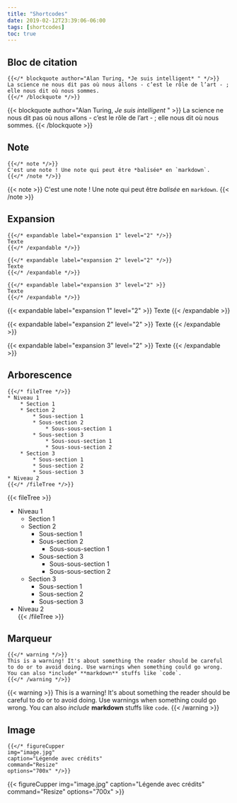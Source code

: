 ```yaml
---
title: "Shortcodes"
date: 2019-02-12T23:39:06-06:00
tags: [shortcodes]
toc: true
---
```


## Bloc de citation

```
{{</* blockquote author="Alan Turing, *Je suis intelligent* " */>}}
La science ne nous dit pas où nous allons - c’est le rôle de l’art - ; elle nous dit où nous sommes.
{{</* /blockquote */>}}
```

{{< blockquote author="Alan Turing, *Je suis intelligent* " >}}
La science ne nous dit pas où nous allons - c’est le rôle de l’art - ; elle nous dit où nous sommes.
{{< /blockquote >}}

## Note

```
{{</* note */>}}
C'est une note ! Une note qui peut être *balisée* en `markdown`. 
{{</* /note */>}}
```

{{< note >}}
C'est une note ! Une note qui peut être *balisée* en `markdown`. 
{{< /note >}}

## Expansion

```
{{</* expandable label="expansion 1" level="2" */>}}
Texte
{{</* /expandable */>}}

{{</* expandable label="expansion 2" level="2" */>}}
Texte
{{</* /expandable */>}}

{{</* expandable label="expansion 3" level="2" >}}
Texte
{{</* /expandable */>}}
```


{{< expandable label="expansion 1" level="2" >}}
Texte
{{< /expandable >}}

{{< expandable label="expansion 2" level="2" >}}
Texte
{{< /expandable >}}

{{< expandable label="expansion 3" level="2" >}}
Texte
{{< /expandable >}}

## Arborescence

```
{{</* fileTree */>}}
* Niveau 1  
    * Section 1
    * Section 2 
        * Sous-section 1
        * Sous-section 2
            * Sous-sous-section 1
        * Sous-section 3
            * Sous-sous-section 1  
            * Sous-sous-section 2   
    * Section 3  
        * Sous-section 1  
        * Sous-section 2  
        * Sous-section 3    
* Niveau 2  
{{</* /fileTree */>}}
```

{{< fileTree >}}
* Niveau 1  
    * Section 1
    * Section 2 
        * Sous-section 1
        * Sous-section 2
            * Sous-sous-section 1
        * Sous-section 3
            * Sous-sous-section 1  
            * Sous-sous-section 2   
    * Section 3  
        * Sous-section 1  
        * Sous-section 2  
        * Sous-section 3    
* Niveau 2  
{{< /fileTree >}}

## Marqueur 

```
{{</* warning */>}}
This is a warning! It's about something the reader should be careful to do or to avoid doing. Use warnings when something could go wrong. You can also *include* **markdown** stuffs like `code`.
{{</* /warning */>}}
```

{{< warning >}}
This is a warning! It's about something the reader should be careful to do or to avoid doing. Use warnings when something could go wrong. You can also *include* **markdown** stuffs like `code`.
{{< /warning >}}

## Image

```
{{</* figureCupper
img="image.jpg" 
caption="Légende avec crédits" 
command="Resize" 
options="700x" */>}}
```

{{< figureCupper
img="image.jpg" 
caption="Légende avec crédits" 
command="Resize" 
options="700x" >}}